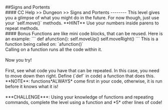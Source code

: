 

<br>
##Signs and Portents
<br>
#### CC Help >> Dungeon >> Signs and Portents
--------
This level gives you a glimpse of what you might do in the future. For
now though, just use your `self.move()` methods.
**HINT** Use your numbers inside parens to repeat methods.
<br>
#### Bonus
Functions are like mini code blocks, that can be reused. Here is
an example: 
```
def afunction():
  self.moveUp()
  self.moveRight()
  ```
This is a function being called on:
`afunction()`
<br>
Calling on a function runs all the code within it.
<br>
<br>
Now you try!
<br>
<br>
First, see what code you have that can be repeated. In this case, you need to move
down then right. Define (`def` in code) a function that does this.
**NOTE**: functions*ALWAYS* come first in your code, otherwise, it is
run before it knows what it is!
<br>
<br>
***CHALLENGE***: Using your knowledge of functions and repeating
commands, complete the level using a function and *5* other lines of code!

